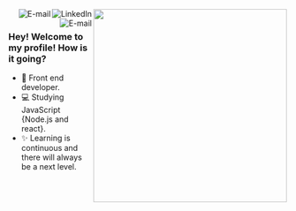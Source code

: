
<img align="right" src="https://user-images.githubusercontent.com/56550632/107151690-91cfba00-6942-11eb-934b-5e794c16e201.png" width="350"/>

<a href="https://www.linkedin.com/in/flavio-aquila-283833161/">
<img align="right" alt="LinkedIn" src="https://img.shields.io/badge/-Fl%C3%A1vio%20%C3%80quila-blue"/>
</a>

<a href="https://www.instagram.com/lcegreen/">
<img align="right" alt="E-mail" src="https://img.shields.io/badge/-Instagram-ff69b4"/>
</a>

<a href="flavioaquila18@hotmail.com">
<img align="right" alt="E-mail" src="https://img.shields.io/badge/-E--mail-blueviolet"/>
</a>

<br/>

### Hey! Welcome to my profile! How is it going? 

- 🚀 Front end developer.
- 💻 Studying JavaScript {Node.js and react}.
- ✨ Learning is continuous and there will always be a next level.
